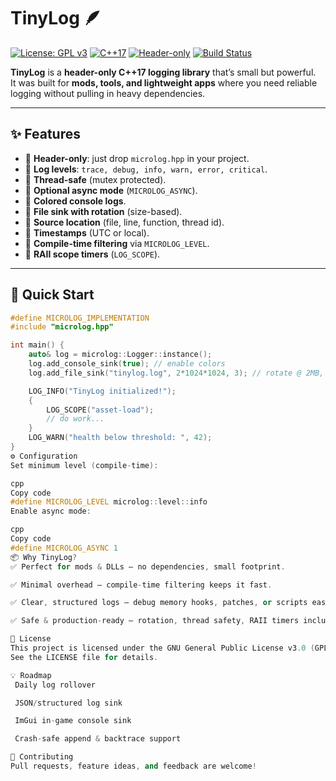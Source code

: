 # TinyLog 🪶

[![License: GPL v3](https://img.shields.io/badge/License-GPLv3-blue.svg)](LICENSE)
[![C++17](https://img.shields.io/badge/C%2B%2B-17-orange.svg)]()
[![Header-only](https://img.shields.io/badge/header--only-lightgrey.svg)]()
[![Build Status](https://img.shields.io/badge/build-passing-brightgreen.svg)]()

**TinyLog** is a **header-only C++17 logging library** that’s small but powerful.  
It was built for **mods, tools, and lightweight apps** where you need reliable logging without pulling in heavy dependencies.

---

## ✨ Features
- 🔹 **Header-only**: just drop `microlog.hpp` in your project.
- 🔹 **Log levels**: `trace, debug, info, warn, error, critical`.
- 🔹 **Thread-safe** (mutex protected).
- 🔹 **Optional async mode** (`MICROLOG_ASYNC`).
- 🔹 **Colored console logs**.
- 🔹 **File sink with rotation** (size-based).
- 🔹 **Source location** (file, line, function, thread id).
- 🔹 **Timestamps** (UTC or local).
- 🔹 **Compile-time filtering** via `MICROLOG_LEVEL`.
- 🔹 **RAII scope timers** (`LOG_SCOPE`).

---

## 🚀 Quick Start
```cpp
#define MICROLOG_IMPLEMENTATION
#include "microlog.hpp"

int main() {
    auto& log = microlog::Logger::instance();
    log.add_console_sink(true); // enable colors
    log.add_file_sink("tinylog.log", 2*1024*1024, 3); // rotate @ 2MB, keep 3 backups

    LOG_INFO("TinyLog initialized!");
    {
        LOG_SCOPE("asset-load");
        // do work...
    }
    LOG_WARN("health below threshold: ", 42);
}
⚙️ Configuration
Set minimum level (compile-time):

cpp
Copy code
#define MICROLOG_LEVEL microlog::level::info
Enable async mode:

cpp
Copy code
#define MICROLOG_ASYNC 1
📦 Why TinyLog?
✅ Perfect for mods & DLLs — no dependencies, small footprint.

✅ Minimal overhead — compile-time filtering keeps it fast.

✅ Clear, structured logs — debug memory hooks, patches, or scripts easily.

✅ Safe & production-ready — rotation, thread safety, RAII timers included.

📜 License
This project is licensed under the GNU General Public License v3.0 (GPL-3.0).
See the LICENSE file for details.

💡 Roadmap
 Daily log rollover

 JSON/structured log sink

 ImGui in-game console sink

 Crash-safe append & backtrace support

🤝 Contributing
Pull requests, feature ideas, and feedback are welcome!
